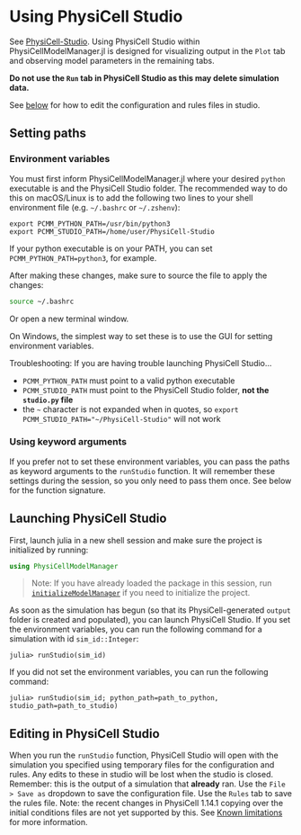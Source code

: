 # Using PhysiCell Studio
See [PhysiCell-Studio](https://github.com/PhysiCell-Tools/PhysiCell-Studio).
Using PhysiCell Studio within PhysiCellModelManager.jl is designed for visualizing output in the `Plot` tab and observing model parameters in the remaining tabs.

**Do not use the `Run` tab in PhysiCell Studio as this may delete simulation data.**

See [below](#editing-in-physicell-studio) for how to edit the configuration and rules files in studio.

## Setting paths
### Environment variables
You must first inform PhysiCellModelManager.jl where your desired `python` executable is and the PhysiCell Studio folder.
The recommended way to do this on macOS/Linux is to add the following two lines to your shell environment file (e.g. `~/.bashrc` or `~/.zshenv`):
```
export PCMM_PYTHON_PATH=/usr/bin/python3
export PCMM_STUDIO_PATH=/home/user/PhysiCell-Studio
```
If your python executable is on your PATH, you can set `PCMM_PYTHON_PATH=python3`, for example.

After making these changes, make sure to source the file to apply the changes:
```sh
source ~/.bashrc
```
Or open a new terminal window.

On Windows, the simplest way to set these is to use the GUI for setting environment variables.

Troubleshooting: If you are having trouble launching PhysiCell Studio...
- `PCMM_PYTHON_PATH` must point to a valid python executable
- `PCMM_STUDIO_PATH` must point to the PhysiCell Studio folder, **not the `studio.py` file**
- the `~` character is not expanded when in quotes, so `export PCMM_STUDIO_PATH="~/PhysiCell-Studio"` will not work

### Using keyword arguments
If you prefer not to set these environment variables, you can pass the paths as keyword arguments to the `runStudio` function.
It will remember these settings during the session, so you only need to pass them once.
See below for the function signature.

## Launching PhysiCell Studio
First, launch julia in a new shell session and make sure the project is initialized by running:
```julia
using PhysiCellModelManager
```
> Note: If you have already loaded the package in this session, run [`initializeModelManager`](@ref) if you need to initialize the project.

As soon as the simulation has begun (so that its PhysiCell-generated `output` folder is created and populated), you can launch PhysiCell Studio.
If you set the environment variables, you can run the following command for a simulation with id `sim_id::Integer`:
```julia-repl
julia> runStudio(sim_id)
```
If you did not set the environment variables, you can run the following command:
```julia-repl
julia> runStudio(sim_id; python_path=path_to_python, studio_path=path_to_studio)
```

## Editing in PhysiCell Studio
When you run the `runStudio` function, PhysiCell Studio will open with the simulation you specified using temporary files for the configuration and rules.
Any edits to these in studio will be lost when the studio is closed.
Remember: this is the output of a simulation that __already__ ran.
Use the `File > Save as` dropdown to save the configuration file.
Use the `Rules` tab to save the rules file.
Note: the recent changes in PhysiCell 1.14.1 copying over the initial conditions files are not yet supported by this.
See [Known limitations](#known-limitations) for more information.

